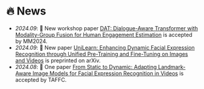 # 🔥 News


- *2024.09*: 🎉 New workshop paper [DAT: Dialogue-Aware Transformer with Modality-Group Fusion for Human Engagement Estimation](https://arxiv.org/abs/2410.08470) is accepted by MM2024.
- *2024.09*: 🎉 New paper [UniLearn: Enhancing Dynamic Facial Expression Recognition through Unified Pre-Training and Fine-Tuning on Images and Videos](https://arxiv.org/pdf/2409.06154) is preprinted on arXiv.
- *2024.08*: 🎉 One paper [From Static to Dynamic: Adapting Landmark-Aware Image Models for Facial Expression Recognition in Videos](https://arxiv.org/abs/2312.05447) is accepted by TAFFC.
<!-- - *2023.12*: 🎉 ~~New paper [From Static to Dynamic: Adapting Landmark-Aware Image Models for Facial Expression Recognition in Videos](https://arxiv.org/abs/2312.05447) is preprinted on arXiv.~~
- *2023.05*: 🎉 One paper [Multimodal feature extraction and fusion for emotional reaction intensity estimation and expression classification in videos with transformers](https://openaccess.thecvf.com/content/CVPR2023W/ABAW/html/Li_Multimodal_Feature_Extraction_and_Fusion_for_Emotional_Reaction_Intensity_Estimation_CVPRW_2023_paper.html) is accepted by CVPRW 2023
- *2023.04*: 🎉 **First place** of Emotional Reaction Intensity (ERI) Estimation Challenge in [CVPR2023-ABAW5](https://ibug.doc.ic.ac.uk/resources/cvpr-2023-5th-abaw/)
- *2023.04*: 🔥 We release [CVPR2023-ABAW5-ERI](https://github.com/cyinen/CVPR2023-ABAW5-ERI) -->
